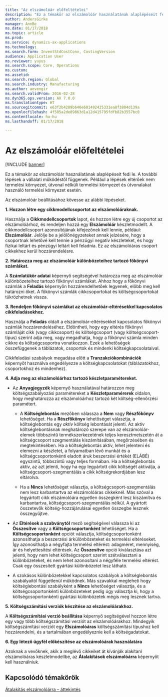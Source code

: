 ```yaml
---
title: "Az elszámolóár előfeltételei"
description: "Ez a témakör az elszámolóár használatának alaplépéseit fedi le."
author: AndersGirke
manager: AnnBe
ms.date: 01/17/2018
ms.topic: article
ms.prod: 
ms.service: dynamics-ax-applications
ms.technology: 
ms.search.form: InventStdCostConv, CostingVersion
audience: Application User
ms.reviewer: yuyus
ms.search.scope: Core, Operations
ms.custom: 
ms.assetid: 
ms.search.region: Global
ms.search.industry: Manufacturing
ms.author: aevengir
ms.search.validFrom: 2016-02-28
ms.dyn365.ops.version: AX 7.0.0
ms.translationtype: HT
ms.sourcegitcommit: e63f2b4289b640e601492425331ea8f3804d139a
ms.openlocfilehash: 4f505a2de89863d1a12d415795fdfb82b3557bc0
ms.contentlocale: hu-hu
ms.lasthandoff: 01/17/2018

---
```


# <a name="prerequisites-for-standard-costs"></a>Az elszámolóár előfeltételei

[!INCLUDE [banner](../includes/banner.md)]

Ez a témakör az elszámolóár használatának alaplépéseit fedi le. A további lépések a vállalati működéstől függenek. Például a lépések eltérőek nem termelési környezet, útvonal nélküli termelési környezet és útvonalakat használó termelési környezet esetén. 

Az elszámolóár beállításához kövesse az alábbi lépéseket.

**1. Hozzon létre egy cikkmodellcsoportot az elszámolóáraknak.**

Használja a **Cikkmodellcsoportok** lapot, és hozzon létre egy új csoportot az elszámolóárhoz, és rendeljen hozzá egy **Elszámolóár** készletmodellt. A cikkmodellcsoport azonosítójának kifejezőnek kell lennie, például: **Elszámolóár**. Jelölje be a jelölőnégyzeteket annak jelzésére, hogy a csoportnak lehetővé kell tennie a pénzügyi negatív készleteket, és hogy fizikai leltárt és pénzügyi leltárt kell feladnia. Ez az elszámolóáras csoport cikkekhez kerül hozzárendelésre.

**2. Határozza meg az elszámolóár különbözeteihez tartozó főkönyvi számlákat.** 

A **Számlatükör adatai** képernyő segítségével határozza meg az elszámolóár különbözeteihez tartozó főkönyvi számlákat. Ahhoz hogy a főkönyvi számlák a **Feladás** képernyőn hozzárendelhetőek legyenek, előbb meg kell határozni őket. A főkönyvi számlák cikkcsoportokat és költségcsoportokat tükrözhetnek vissza.

**3. Rendeljen főkönyvi számlákat az elszámolóár-eltérésekkel kapcsolatos cikkfeladásokhoz.** 

Használja a **Feladás** oldalt a elszámolóár-eltérésekkel kapcsolatos főkönyvi számlák hozzárendeléséhez. Eldöntheti, hogy egy eltérés főkönyvi számláját cikk (vagy cikkcsoport) és költségcsoport (vagy költségcsoport-típus) szerint adja meg, vagy megadhatja, hogy a főkönyvi számla minden cikkre és költségcsoportra vonatkozzon. Ezek a lehetőségek összefüggenek a táblázatok, csoportok és mindenki költségkapcsolataival. 

Cikkfeladási szabályok megadása előtt a **Tranzakciókombinációk** képernyőt használva engedélyezze a költségkapcsolatokat (táblázatokhoz, csoportokhoz és mindenhez).

**4. Adja meg az elszámolóárhoz tartozó készletparamétereket.** 

-  Az **Anyagjegyzék** képernyő használatával határozzon meg költségszabályozási paramétereket a **Készletparamérerek** oldalon, hogy meghatározza az elszámolóárhoz tartozó két költség-ellenőrzési paramétert. 

    -  A **Költséglebontás** mezőben válassza a **Nem** vagy **Részfőkönyv** lehetőséget. Ha a **Részfőkönyv** lehetőséget választja, a költséglebontás egy *aktív* költség lebontását jelenti. Az aktív költséglebontásnak meghatározó szerepe van az elszámolóár-elemek többszintű termékszerkezetének teljes keresztmetszetén át a költségcsoport szegmentálás kiszámításában, megőrzésében és megtekintésében. Ha a költséglebontás aktív, lehet jelenteni és elemezni a készletet, a folyamatban lévő munkát és a költségcsoportonkénti eladott áruk beszerzési értékét (ELÁBÉ) egyszintű, többszintű vagy teljes formában. Ha a költséglebontás aktív, az azt jelenti, hogy ha egy legyártott cikk költségét aktiválja, a költségcsoport-szegmentálás a cikk költségrekordjában lesz eltárolva. 

    -  Ha a **Nincs** lehetőséget választja, a költségcsoport-szegmentálás nem lesz karbantartva az elszámolóáras cikkeknél. Más szóval a legyártott cikk elszámolóára egyetlen összegként lesz kiszámítva és karbantartva, költségcsoport-szegmentálás nélkül. A gyártott összetevők költség-hozzájárulásai egyetlen összegbe lesznek összegyűjtve.

-  Az **Eltérések a szabványtól** mező segítségével válassza ki az **Összesítve** vagy a **Költségcsoportonként** lehetőséget. Ha a **Költségcsoportonként** opciót választja, költségcsoportonként azonosíthatja a beszerzési árkülönbözeteket és termelési eltéréseket. Így azonosíthatja a négyfajta termelési eltérést: adagméret, mennyiség, ár és helyettesítési eltérések. Az **Összesítve** opció kiválasztása azt jelenti, hogy nem lehet költségcsoport szerint szétválasztani a különbözeteket, és nem lehet azonosítani a négyféle termelési eltérést. Csak egy összesített gyártási különbözetet lesz látható.

-  A szokásos különbözetekkel kapcsolatos szabályok a költséglebontás szabályaitól függetlenül működnek. Más szavakkal megteheti hogy költséglebontási szabályként a **Nincs** lehetőséget választja, és a költségcsoportonkénti különbözeteket pedig úgy választja ki, hogy a költségcsoportonkénti gyártási különbözetek mégis meg lesznek tartva.

**5. Költségszámítási verziók készítése az elszámolóárakhoz.** 

A **Költségszámítási verzió beállítása** képernyő segítségével hozzon létre egy vagy több költségszámítási verziót az elszámolóárakhoz. Mindegyik költségszámítási verziót egy **Elszámolóáras** költségszámítási típushoz kell hozzárendelni, és a tartalmában engedélyeznie kell a költségadatokat.

**6. Egy létező ügyfél előkészítése az elszámolóárak használatára** 

Azoknak a vevőknek, akik a meglévő cikkeiket át kívánják alakítani elszámolóáras készletmodellbe, az **Átalakítások elszámolóárra** képernyőt kell használniuk.


<a name="related-topics"></a>Kapcsolódó témakörök
--------

[Átalakítás elszámolóárra – áttekintés](standard-cost-conversion-overview.md)


